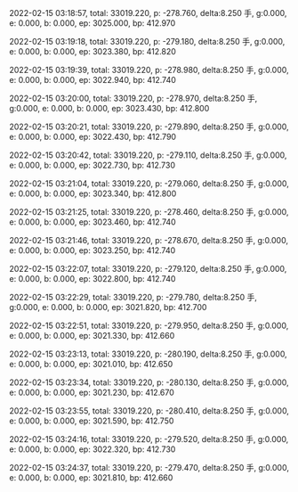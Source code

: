 2022-02-15 03:18:57, total: 33019.220, p: -278.760, delta:8.250 手, g:0.000, e: 0.000, b: 0.000, ep: 3025.000, bp: 412.970

2022-02-15 03:19:18, total: 33019.220, p: -279.180, delta:8.250 手, g:0.000, e: 0.000, b: 0.000, ep: 3023.380, bp: 412.820

2022-02-15 03:19:39, total: 33019.220, p: -278.980, delta:8.250 手, g:0.000, e: 0.000, b: 0.000, ep: 3022.940, bp: 412.740

2022-02-15 03:20:00, total: 33019.220, p: -278.970, delta:8.250 手, g:0.000, e: 0.000, b: 0.000, ep: 3023.430, bp: 412.800

2022-02-15 03:20:21, total: 33019.220, p: -279.890, delta:8.250 手, g:0.000, e: 0.000, b: 0.000, ep: 3022.430, bp: 412.790

2022-02-15 03:20:42, total: 33019.220, p: -279.110, delta:8.250 手, g:0.000, e: 0.000, b: 0.000, ep: 3022.730, bp: 412.730

2022-02-15 03:21:04, total: 33019.220, p: -279.060, delta:8.250 手, g:0.000, e: 0.000, b: 0.000, ep: 3023.340, bp: 412.800

2022-02-15 03:21:25, total: 33019.220, p: -278.460, delta:8.250 手, g:0.000, e: 0.000, b: 0.000, ep: 3023.460, bp: 412.740

2022-02-15 03:21:46, total: 33019.220, p: -278.670, delta:8.250 手, g:0.000, e: 0.000, b: 0.000, ep: 3023.250, bp: 412.740

2022-02-15 03:22:07, total: 33019.220, p: -279.120, delta:8.250 手, g:0.000, e: 0.000, b: 0.000, ep: 3022.800, bp: 412.740

2022-02-15 03:22:29, total: 33019.220, p: -279.780, delta:8.250 手, g:0.000, e: 0.000, b: 0.000, ep: 3021.820, bp: 412.700

2022-02-15 03:22:51, total: 33019.220, p: -279.950, delta:8.250 手, g:0.000, e: 0.000, b: 0.000, ep: 3021.330, bp: 412.660

2022-02-15 03:23:13, total: 33019.220, p: -280.190, delta:8.250 手, g:0.000, e: 0.000, b: 0.000, ep: 3021.010, bp: 412.650

2022-02-15 03:23:34, total: 33019.220, p: -280.130, delta:8.250 手, g:0.000, e: 0.000, b: 0.000, ep: 3021.230, bp: 412.670

2022-02-15 03:23:55, total: 33019.220, p: -280.410, delta:8.250 手, g:0.000, e: 0.000, b: 0.000, ep: 3021.590, bp: 412.750

2022-02-15 03:24:16, total: 33019.220, p: -279.520, delta:8.250 手, g:0.000, e: 0.000, b: 0.000, ep: 3022.320, bp: 412.730

2022-02-15 03:24:37, total: 33019.220, p: -279.470, delta:8.250 手, g:0.000, e: 0.000, b: 0.000, ep: 3021.810, bp: 412.660